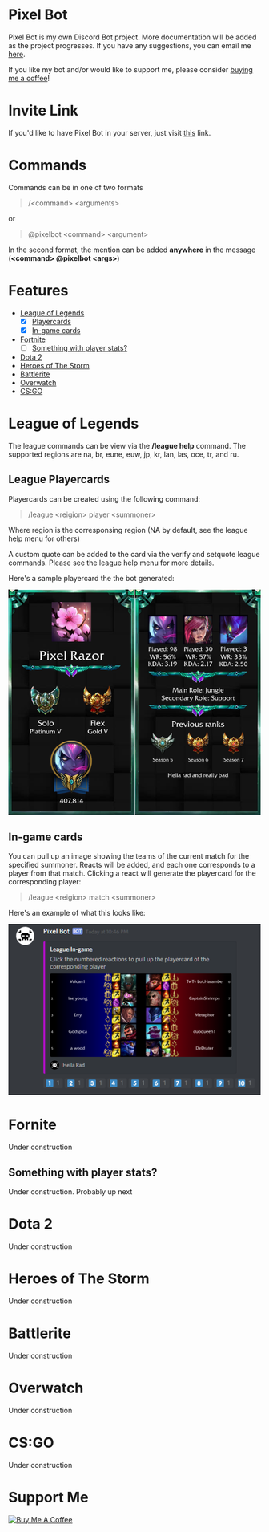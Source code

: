 # Pixel Bot
Pixel Bot is my own Discord Bot project. More documentation will be added as the project progresses. If you have any suggestions, you can email me [here](mailto:pixelrazor@gmail.com). 

If you like my bot and/or would like to support me, please consider [buying me a coffee](#coffee)!

# Invite Link
If you'd like to have Pixel Bot in your server, just visit [this](https://discordapp.com/oauth2/authorize?client_id=394239904231718912&scope=bot&permissions=191488) link.

# Commands
Commands can be in one of two formats
> \/\<command\> \<arguments\>

or
> @pixelbot \<command\> \<argument\>

In the second format, the mention can be added __anywhere__ in the message (**\<command\> @pixelbot \<args\>**)
# Features
- [League of Legends](#league)
    - [x] [Playercards](#lcard)
    - [x] [In-game cards](#lingame)
- [Fortnite](#fortnite)
    - [ ] [Something with player stats?](#fstats)
- [Dota 2](#dota2)
- [Heroes of The Storm](#hots)
- [Battlerite](#brite)
- [Overwatch](#owatch)
- [CS:GO](csgo)
# League of Legends<a name='league'></a>
The league commands can be view via the **\/league help** command. The supported regions are na, br, eune, euw, jp, kr, lan, las, oce, tr, and ru.
## League Playercards<a name='lcard'></a>
Playercards can be created using the following command:
>\/league \<reigion\> player \<summoner\>

Where region is the corresponsing region (NA by default, see the league help menu for others)

A custom quote can be added to the card via the verify and setquote league commands. Please see the league help menu for more details.

Here's a sample playercard the the bot generated:

![example playercard](leaguePlayercard.png)

## In-game cards <a name="lingame"></a>
You can pull up an image showing the teams of the current match for the specified summoner. Reacts will be added, and each one corresponds to a player from that match. Clicking a react will generate the playercard for the corresponding player:
>\/league \<reigion\> match \<summoner\>

Here's an example of what this looks like:

![example in-game card](leagueingame.png)
# Fornite<a name="fortnite"></a>
Under construction
## Something with player stats?<a name="fstats"></a>
Under construction. Probably up next
# Dota 2<a name="dota2"></a>
Under construction
# Heroes of The Storm<a name="hots"></a>
Under construction
# Battlerite<a name="brite"></a>
Under construction
# Overwatch<a name="owatch"></a>
Under construction
# CS:GO<a name="csgo"></a>
Under construction
# Support Me

<a href="https://www.buymeacoffee.com/iZ1Dhem" target="_blank" name="coffee"><img src="https://www.buymeacoffee.com/assets/img/custom_images/purple_img.png" alt="Buy Me A Coffee" style="height: auto !important;width: auto !important;" ></a>
